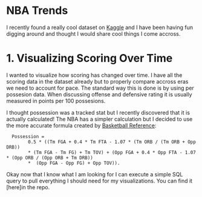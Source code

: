 # NBA Trends


I recently found a really cool dataset on [Kaggle](https://www.kaggle.com/wyattowalsh/basketball) and I have been having fun digging around and thought I would share cool things I come accross.

# 1. Visualizing Scoring Over Time

I wanted to visualize how scoring has changed over time. I have all the scoring data in the dataset already but to properly compare accross eras we need to account for pace. The standard way this is done is by using per possesion data. When discussing offense and defensive rating it is usually measured in points per 100 possesions.

I thought possession was a tracked stat but I recently discovered that it is actually calculated! The NBA has a simpler calculation but I decided to use the more accurate formula created by [Basketball Reference](https://www.basketball-reference.com//about/glossary.html#poss):

      Possession = 
            0.5 * ((Tm FGA + 0.4 * Tm FTA - 1.07 * (Tm ORB / (Tm ORB + Opp DRB)) 
            * (Tm FGA - Tm FG) + Tm TOV) + (Opp FGA + 0.4 * Opp FTA - 1.07 * (Opp ORB / (Opp ORB + Tm DRB))
            *  (Opp FGA - Opp FG) + Opp TOV)).
      
Okay now that I know what I am looking for I can execute a simple SQL query to pull everything I should need for my visualizations. You can find it [here]in the repo.
